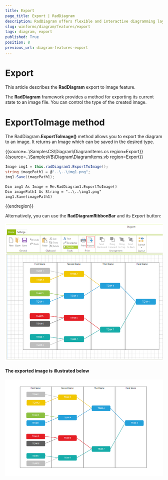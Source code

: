 ```yaml
---
title: Export
page_title: Export | RadDiagram
description: RadDiagram offers flexible and interactive diagramming layouts for your rich data-visualization applications.
slug: winforms/diagram/features/export
tags: diagram, export
published: True
position: 8
previous_url: diagram-features-export
---
```


# Export

This article describes the __RadDiagram__ export to image feature.

The __RadDiagram__ framework provides a method for exporting its current state to an image file. You can control the type of the created image.

# ExportToImage method

The RadDiagram.__ExportToImage()__ method allows you to export the diagram to an image. It returns an Image which can be saved in the desired type.

{{source=..\SamplesCS\Diagram\DiagramItems.cs region=Export}} 
{{source=..\SamplesVB\Diagram\DiagramItems.vb region=Export}} 

````C#
Image img1 = this.radDiagram1.ExportToImage();
string imagePath1 = @"..\..\img1.png";
img1.Save(imagePath1);

````
````VB.NET
Dim img1 As Image = Me.RadDiagram1.ExportToImage()
Dim imagePath1 As String = "..\..\img1.png"
img1.Save(imagePath1)

````

{{endregion}} 

Alternatively, you can use the __RadDiagramRibbonBar__ and its *Export* button:

![diagram-features-export 001](images/diagram-features-export001.png)

#### The exported image is illustrated below

![diagram-features-export 001](images/diagram-features-export002.png)



